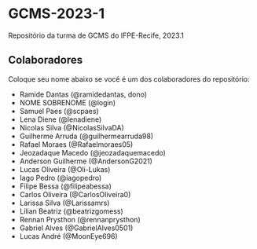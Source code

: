 # GCMS-2023-1
Repositório da turma de GCMS do IFPE-Recife, 2023.1

## Colaboradores
Coloque seu nome abaixo se você é um dos colaboradores do repositório:
* Ramide Dantas (@ramidedantas, dono)
* NOME SOBRENOME (@login)
* Samuel Paes (@scpaes)
* Lena Diene (@lenadiene)
* Nicolas Silva (@NicolasSilvaDA)
* Guilherme Arruda (@guilhermearruda98)
* Rafael Moraes (@Rafaelmoraes05)
* Jeozadaque Macedo (@jeozadaquemacedo)
* Anderson Guilherme (@AndersonG2021)
* Lucas Oliveira (@Oli-Lukas)
* Iago Pedro (@iagopedro)
* Filipe Bessa (@filipeabessa)
* Carlos Oliveira (@CarlosOliveira0)
* Larissa Silva (@Larissamrs)
* Lilian Beatriz (@beatrizgomess)
* Rennan Prysthon (@rennanprysthon)
* Gabriel Alves (@GabrielAlves0501)
* Lucas André (@MoonEye696)
